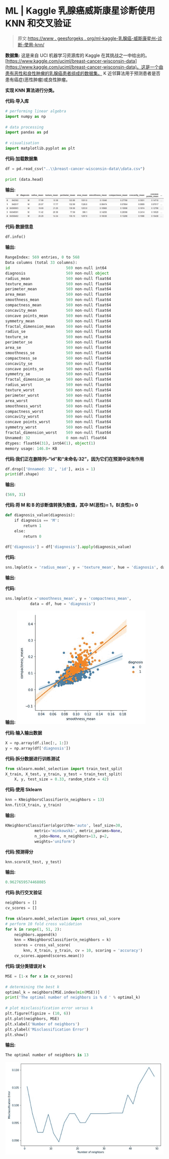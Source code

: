 # ML | Kaggle 乳腺癌威斯康星诊断使用 KNN 和交叉验证

> 原文:[https://www . geesforgeks . org/ml-kaggle-乳腺癌-威斯康星州-诊断-使用-knn/](https://www.geeksforgeeks.org/ml-kaggle-breast-cancer-wisconsin-diagnosis-using-knn/)

**数据集:**
这是来自 UCI 机器学习资源库的 Kaggle 在其挑战之一中给出的。
[https://www.kaggle.com/uciml/breast-cancer-wisconsin-data](https://www.kaggle.com/uciml/breast-cancer-wisconsin-data)。这是一个由患有恶性和良性肿瘤的乳腺癌患者组成的数据集。
K 近邻算法用于预测患者是否患有癌症(恶性肿瘤)或良性肿瘤。

**实现 KNN 算法进行分类。**

**代码:导入库**

```py
# performing linear algebra
import numpy as np 

# data processing
import pandas as pd

# visualisation
import matplotlib.pyplot as plt
```

**代码:加载数据集**

```py
df = pd.read_csv("..\\breast-cancer-wisconsin-data\\data.csv")

print (data.head)
```

**输出:**
![](img/8c5bf4383cd2e99dc83f25881605fcee.png)

**代码:数据信息**

```py
df.info()
```

**输出:**

```py
RangeIndex: 569 entries, 0 to 568
Data columns (total 33 columns):
id                         569 non-null int64
diagnosis                  569 non-null object
radius_mean                569 non-null float64
texture_mean               569 non-null float64
perimeter_mean             569 non-null float64
area_mean                  569 non-null float64
smoothness_mean            569 non-null float64
compactness_mean           569 non-null float64
concavity_mean             569 non-null float64
concave points_mean        569 non-null float64
symmetry_mean              569 non-null float64
fractal_dimension_mean     569 non-null float64
radius_se                  569 non-null float64
texture_se                 569 non-null float64
perimeter_se               569 non-null float64
area_se                    569 non-null float64
smoothness_se              569 non-null float64
compactness_se             569 non-null float64
concavity_se               569 non-null float64
concave points_se          569 non-null float64
symmetry_se                569 non-null float64
fractal_dimension_se       569 non-null float64
radius_worst               569 non-null float64
texture_worst              569 non-null float64
perimeter_worst            569 non-null float64
area_worst                 569 non-null float64
smoothness_worst           569 non-null float64
compactness_worst          569 non-null float64
concavity_worst            569 non-null float64
concave points_worst       569 non-null float64
symmetry_worst             569 non-null float64
fractal_dimension_worst    569 non-null float64
Unnamed: 32                0 non-null float64
dtypes: float64(31), int64(1), object(1)
memory usage: 146.8+ KB

```

**代码:我们正在删除列–“id”和“未命名:32”，因为它们在预测中没有作用**

```py
df.drop(['Unnamed: 32', 'id'], axis = 1)
print(df.shape)
```

**输出:**

```py
(569, 31)
```

**代码:将 M 和 B 的诊断值转换为数值，其中 M(恶性)= 1，B(良性)= 0**

```py
def diagnosis_value(diagnosis):
    if diagnosis == 'M':
        return 1
    else:
        return 0

df['diagnosis'] = df['diagnosis'].apply(diagnosis_value)
```

**代码:**

```py
sns.lmplot(x = 'radius_mean', y = 'texture_mean', hue = 'diagnosis', data = df)
```

**输出:**

**代码:**

```py
sns.lmplot(x ='smoothness_mean', y = 'compactness_mean', 
           data = df, hue = 'diagnosis')
```

**输出:**
![](img/62eae70e97a1029aba8ebda6f1361452.png)

**代码:输入输出数据**

```py
X = np.array(df.iloc[:, 1:])
y = np.array(df['diagnosis'])
```

**代码:拆分数据进行训练测试**

```py
from sklearn.model_selection import train_test_split
X_train, X_test, y_train, y_test = train_test_split(
    X, y, test_size = 0.33, random_state = 42)
```

**代码:使用 Sklearn**

```py
knn = KNeighborsClassifier(n_neighbors = 13)
knn.fit(X_train, y_train)
```

**输出:**

```py
KNeighborsClassifier(algorithm='auto', leaf_size=30, 
             metric='minkowski', metric_params=None, 
             n_jobs=None, n_neighbors=13, p=2, 
             weights='uniform')

```

**代码:预测得分**

```py
knn.score(X_test, y_test)
```

**输出:**

```py
0.9627659574468085

```

**代码:执行交叉验证**

```py
neighbors = []
cv_scores = []

from sklearn.model_selection import cross_val_score
# perform 10 fold cross validation
for k in range(1, 51, 2):
    neighbors.append(k)
    knn = KNeighborsClassifier(n_neighbors = k)
    scores = cross_val_score(
        knn, X_train, y_train, cv = 10, scoring = 'accuracy')
    cv_scores.append(scores.mean())
```

**代码:误分类错误对 k**

```py
MSE = [1-x for x in cv_scores]

# determining the best k
optimal_k = neighbors[MSE.index(min(MSE))]
print('The optimal number of neighbors is % d ' % optimal_k)

# plot misclassification error versus k
plt.figure(figsize = (10, 6))
plt.plot(neighbors, MSE)
plt.xlabel('Number of neighbors')
plt.ylabel('Misclassification Error')
plt.show()
```

**输出:**

```py
The optimal number of neighbors is 13 

```

![](img/9a067517b18bc772305635a5ecdb5695.png)
